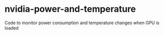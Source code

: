 # nvidia-power-and-temperature
Code to monitor power consumption and temperature changes when GPU is loaded
